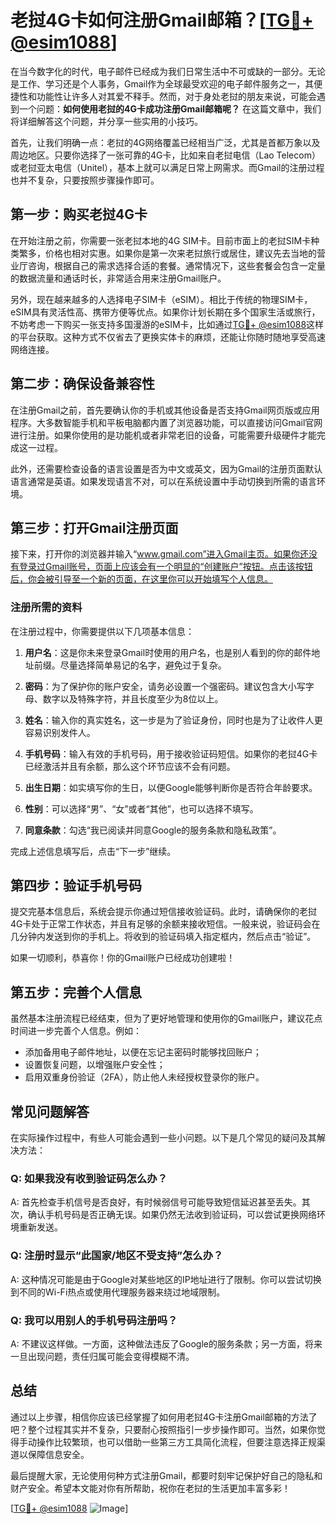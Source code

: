 # 老挝4G卡如何注册Gmail邮箱？[[TG💪+ @esim1088](https://t.me/s/esim1088)]

在当今数字化的时代，电子邮件已经成为我们日常生活中不可或缺的一部分。无论是工作、学习还是个人事务，Gmail作为全球最受欢迎的电子邮件服务之一，其便捷性和功能性让许多人对其爱不释手。然而，对于身处老挝的朋友来说，可能会遇到一个问题：**如何使用老挝的4G卡成功注册Gmail邮箱呢？** 在这篇文章中，我们将详细解答这个问题，并分享一些实用的小技巧。

首先，让我们明确一点：老挝的4G网络覆盖已经相当广泛，尤其是首都万象以及周边地区。只要你选择了一张可靠的4G卡，比如来自老挝电信（Lao Telecom）或老挝亚太电信（Unitel），基本上就可以满足日常上网需求。而Gmail的注册过程也并不复杂，只要按照步骤操作即可。

## **第一步：购买老挝4G卡**

在开始注册之前，你需要一张老挝本地的4G SIM卡。目前市面上的老挝SIM卡种类繁多，价格也相对实惠。如果你是第一次来老挝旅行或居住，建议先去当地的营业厅咨询，根据自己的需求选择合适的套餐。通常情况下，这些套餐会包含一定量的数据流量和通话时长，非常适合用来注册Gmail账户。

另外，现在越来越多的人选择电子SIM卡（eSIM）。相比于传统的物理SIM卡，eSIM具有灵活性高、携带方便等优点。如果你计划长期在多个国家生活或旅行，不妨考虑一下购买一张支持多国漫游的eSIM卡，比如通过[TG💪+ @esim1088](https://t.me/s/esim1088)这样的平台获取。这种方式不仅省去了更换实体卡的麻烦，还能让你随时随地享受高速网络连接。

## **第二步：确保设备兼容性**

在注册Gmail之前，首先要确认你的手机或其他设备是否支持Gmail网页版或应用程序。大多数智能手机和平板电脑都内置了浏览器功能，可以直接访问Gmail官网进行注册。如果你使用的是功能机或者非常老旧的设备，可能需要升级硬件才能完成这一过程。

此外，还需要检查设备的语言设置是否为中文或英文，因为Gmail的注册页面默认语言通常是英语。如果发现语言不对，可以在系统设置中手动切换到所需的语言环境。

## **第三步：打开Gmail注册页面**

接下来，打开你的浏览器并输入“www.gmail.com”进入Gmail主页。如果你还没有登录过Gmail账号，页面上应该会有一个明显的“创建账户”按钮。点击该按钮后，你会被引导至一个新的页面，在这里你可以开始填写个人信息。

### 注册所需的资料

在注册过程中，你需要提供以下几项基本信息：

1. **用户名**：这是你未来登录Gmail时使用的用户名，也是别人看到的你的邮件地址前缀。尽量选择简单易记的名字，避免过于复杂。
   
2. **密码**：为了保护你的账户安全，请务必设置一个强密码。建议包含大小写字母、数字以及特殊字符，并且长度至少为8位以上。

3. **姓名**：输入你的真实姓名，这一步是为了验证身份，同时也是为了让收件人更容易识别发件人。

4. **手机号码**：输入有效的手机号码，用于接收验证码短信。如果你的老挝4G卡已经激活并且有余额，那么这个环节应该不会有问题。

5. **出生日期**：如实填写你的生日，以便Google能够判断你是否符合年龄要求。

6. **性别**：可以选择“男”、“女”或者“其他”，也可以选择不填写。

7. **同意条款**：勾选“我已阅读并同意Google的服务条款和隐私政策”。

完成上述信息填写后，点击“下一步”继续。

## **第四步：验证手机号码**

提交完基本信息后，系统会提示你通过短信接收验证码。此时，请确保你的老挝4G卡处于正常工作状态，并且有足够的余额来接收短信。一般来说，验证码会在几分钟内发送到你的手机上。将收到的验证码填入指定框内，然后点击“验证”。

如果一切顺利，恭喜你！你的Gmail账户已经成功创建啦！

## **第五步：完善个人信息**

虽然基本注册流程已经结束，但为了更好地管理和使用你的Gmail账户，建议花点时间进一步完善个人信息。例如：

- 添加备用电子邮件地址，以便在忘记主密码时能够找回账户；
- 设置恢复问题，以增强账户安全性；
- 启用双重身份验证（2FA），防止他人未经授权登录你的账户。

## **常见问题解答**

在实际操作过程中，有些人可能会遇到一些小问题。以下是几个常见的疑问及其解决方法：

### Q: 如果我没有收到验证码怎么办？

A: 首先检查手机信号是否良好，有时候弱信号可能导致短信延迟甚至丢失。其次，确认手机号码是否正确无误。如果仍然无法收到验证码，可以尝试更换网络环境重新发送。

### Q: 注册时显示“此国家/地区不受支持”怎么办？

A: 这种情况可能是由于Google对某些地区的IP地址进行了限制。你可以尝试切换到不同的Wi-Fi热点或使用代理服务器来绕过地域限制。

### Q: 我可以用别人的手机号码注册吗？

A: 不建议这样做。一方面，这种做法违反了Google的服务条款；另一方面，将来一旦出现问题，责任归属可能会变得模糊不清。

## **总结**

通过以上步骤，相信你应该已经掌握了如何用老挝4G卡注册Gmail邮箱的方法了吧？整个过程其实并不复杂，只要耐心按照指引一步步操作即可。当然，如果你觉得手动操作比较繁琐，也可以借助一些第三方工具简化流程，但要注意选择正规渠道以保障信息安全。

最后提醒大家，无论使用何种方式注册Gmail，都要时刻牢记保护好自己的隐私和财产安全。希望本文能对你有所帮助，祝你在老挝的生活更加丰富多彩！

[[TG💪+ @esim1088](https://t.me/s/esim1088) ![Image](https://i.postimg.cc/4NQfJmqS/Snipaste-2025-05-13-00-14-12.png)]